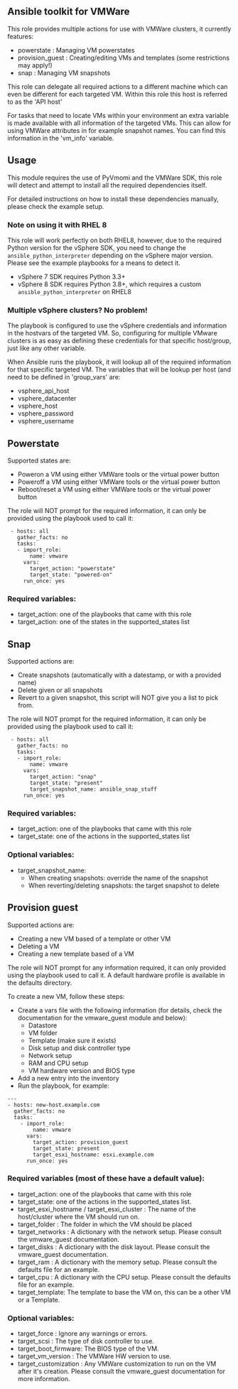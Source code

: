 ## Ansible toolkit for VMWare
This role provides multiple actions for use with VMWare clusters, it currently
features:

* powerstate : Managing VM powerstates
* provision_guest : Creating/editing VMs and templates (some restrictions may apply!)
* snap : Managing VM snapshots

This role can delegate all required actions to a different machine which can
even be different for each targeted VM. Within this role this host is
referred to as the 'API host'

For tasks that need to locate VMs within your environment an extra variable is made available with
all information of the targeted VMs. This can allow for using VMWare attributes in for example
snapshot names. You can find this information in the 'vm_info' variable.

## Usage
This module requires the use of PyVmomi and the VMWare SDK, this role will
detect and attempt to install all the required dependencies itself.

For detailed instructions on how to install these dependencies manually, please
check the example setup.

### Note on using it with RHEL 8
This role will work perfectly on both RHEL8, however, due to the required Python version for
the vSphere SDK, you need to change the ```ansible_python_interpreter``` depending on the vSphere major version. Please see the example playbooks for a means to detect it.

* vSphere 7 SDK requires Python 3.3+
* vSphere 8 SDK requires Python 3.8+, which requires a custom ```ansible_python_interpreter``` on RHEL8

### Multiple vSphere clusters? No problem!
The playbook is configured to use the vSphere credentials and information
in the hostvars of the targeted VM. So, configuring for multiple VMware
clusters is as easy as defining these credentials for that specific host/group,
just like any other variable.

When Ansible runs the playbook, it will lookup all of the required information
for that specific targeted VM. The variables that will be lookup per host (and
need to be defined in 'group_vars' are:

* vsphere_api_host
* vsphere_datacenter
* vsphere_host
* vsphere_password
* vsphere_username

## Powerstate
Supported states are:

 * Poweron a VM using either VMWare tools or the virtual power button
 * Poweroff a VM using either VMWare tools or the virtual power button
 * Reboot/reset a VM using either VMWare tools or the virtual power button

The role will NOT prompt for the required information, it can only be
provided using the playbook used to call it:

```
 - hosts: all
   gather_facts: no
   tasks:
   - import_role:
       name: vmware
     vars:
       target_action: "powerstate"
       target_state: "powered-on"
     run_once: yes
```

### Required variables:

 * target_action: one of the playbooks that came with this role
 * target_action: one of the states in the supported_states list

## Snap
Supported actions are:

 * Create snapshots (automatically with a datestamp, or with a provided name)
 * Delete given or all snapshots
 * Revert to a given snapshot, this script will NOT give you a list to pick from.

The role will NOT prompt for the required information, it can only be
provided using the playbook used to call it:

```
 - hosts: all
   gather_facts: no
   tasks:
   - import_role:
       name: vmware
     vars:
       target_action: "snap"
       target_state: "present"
       target_snapshot_name: ansible_snap_stuff
     run_once: yes
```

### Required variables:

 * target_action: one of the playbooks that came with this role
 * target_state: one of the actions in the supported_states list

### Optional variables:

 * target_snapshot_name:
   * When creating snapshots: override the name of the snapshot
   * When reverting/deleting snapshots: the target snapshot to delete

## Provision guest
Supported actions are:

* Creating a new VM based of a template or other VM
* Deleting a VM
* Creating a new template based of a VM

The role will NOT prompt for any information required, it can only
provided using the playbook used to call it. A default hardware profile is
available in the defaults directory.

To create a new VM, follow these steps:

* Create a vars file with the following information (for details, check
  the documentation for the vmware_guest module and below):
  * Datastore
  * VM folder
  * Template (make sure it exists)
  * Disk setup and disk controller type
  * Network setup
  * RAM and CPU setup
  * VM hardware version and BIOS type
* Add a new entry into the inventory
* Run the playbook, for example:

```
---
- hosts: new-host.example.com
  gather_facts: no
  tasks:
    - import_role:
        name: vmware
      vars:
        target_action: provision_guest
        target_state: present
        target_esxi_hostname: esxi.example.com
      run_once: yes
```

### Required variables (most of these have a default value):

 * target_action: one of the playbooks that came with this role
 * target_state: one of the actions in the supported_states list.
 * target_esxi_hostname / target_esxi_cluster : The name of the host/cluster
 where the VM should run on.
 * target_folder : The folder in which the VM should be placed
 * target_networks : A dictionary with the network setup. Please consult the
 vmware_guest documentation.
 * target_disks : A dictionary with the disk layout. Please consult the
 vmware_guest documentation.
 * target_ram : A dictionary with the memory setup. Please consult the
 defaults file for an example.
 * target_cpu : A dictionary with the CPU setup. Please consult the
 defaults file for an example.
 * target_template: The template to base the VM on, this can be a other VM or
 a Template.

### Optional variables:

 * target_force : Ignore any warnings or errors.
 * target_scsi : The type of disk controller to use.
 * target_boot_firmware: The BIOS type of the VM.
 * target_vm_version : The VMWare HW version to use.
 * target_customization : Any VMWare customization to run on the VM after
 it's creation. Please consult the vmware_guest documentation for more
 information.
